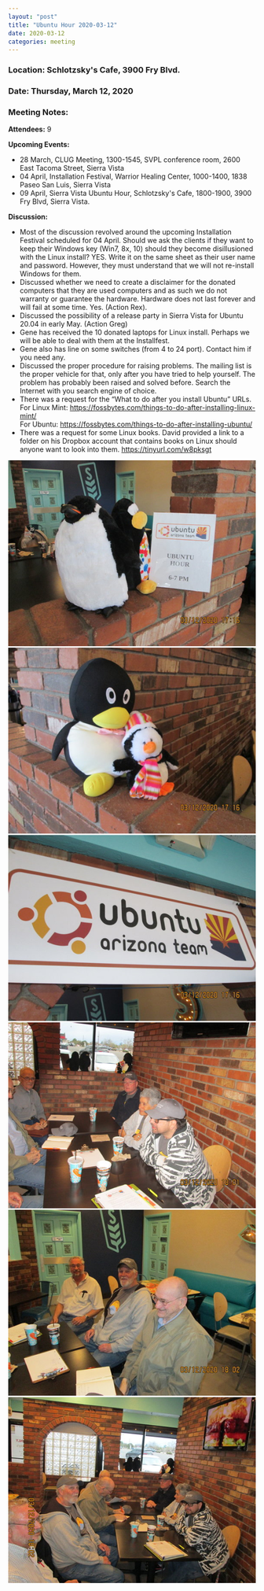 ```yaml
---
layout: "post"
title: "Ubuntu Hour 2020-03-12"
date: 2020-03-12
categories: meeting
---
```


### Location: Schlotzsky's Cafe, 3900 Fry Blvd.

### Date: Thursday, March 12, 2020

### Meeting Notes:

**Attendees:** 9

**Upcoming Events:**

 * 28 March, CLUG Meeting, 1300-1545, SVPL conference room, 2600 East Tacoma Street, Sierra Vista
 * 04 April, Installation Festival, Warrior Healing Center, 1000-1400, 1838 Paseo San Luis, Sierra Vista
 * 09 April, Sierra Vista Ubuntu Hour, Schlotzsky's Cafe, 1800-1900, 3900 Fry Blvd, Sierra Vista.
 
**Discussion:**

 * Most of the discussion revolved around the upcoming Installation Festival scheduled for 04 April.  Should we ask the clients if they want to keep their Windows key (Win7, 8x, 10) should they become disillusioned with the Linux install?  YES.  Write it on the same sheet as their user name and password.  However, they must understand that we will not re-install Windows for them.
 * Discussed whether we need to create a disclaimer for the donated computers that they are used computers and as such we do not warranty or guarantee the hardware.  Hardware does not last forever and will fail at some time.  Yes.  (Action Rex).
 * Discussed the possibility of a release party in Sierra Vista for Ubuntu 20.04 in early May.  (Action Greg)
 * Gene has received the 10 donated laptops for Linux install.  Perhaps we will be able to deal with them at the Installfest.
 * Gene also has line on some switches (from 4 to 24 port).  Contact him if you need any.
 * Discussed the proper procedure for raising problems.  The mailing list is the proper vehicle for that, only after you have tried to help yourself.  The problem has probably been raised and solved before.  Search the Internet with you search engine of choice.
 * There was a request for the “What to do after you install Ubuntu” URLs.  
For Linux Mint: https://fossbytes.com/things-to-do-after-installing-linux-mint/   
For Ubuntu: https://fossbytes.com/things-to-do-after-installing-ubuntu/
 * There was a request for some Linux books.  David provided a link to a folder on his Dropbox account that contains books on Linux should anyone want to look into them. https://tinyurl.com/w8pksgt

![alt text](https://raw.githubusercontent.com/CochiseLinuxUsersGroup/CochiseLinuxUsersGroup.github.io/master/images/rsz_sv_ubuntuhour_2020-03-12_1.jpg)
![alt text](https://raw.githubusercontent.com/CochiseLinuxUsersGroup/CochiseLinuxUsersGroup.github.io/master/images/rsz_sv_ubuntuhour_2020-03-12_2.jpg)
![alt text](https://raw.githubusercontent.com/CochiseLinuxUsersGroup/CochiseLinuxUsersGroup.github.io/master/images/rsz_sv_ubuntuhour_2020-03-12_3.jpg)
![alt text](https://raw.githubusercontent.com/CochiseLinuxUsersGroup/CochiseLinuxUsersGroup.github.io/master/images/rsz_sv_ubuntuhour_2020-03-12_4.jpg)
![alt text](https://raw.githubusercontent.com/CochiseLinuxUsersGroup/CochiseLinuxUsersGroup.github.io/master/images/rsz_sv_ubuntuhour_2020-03-12_5.jpg)
![alt text](https://raw.githubusercontent.com/CochiseLinuxUsersGroup/CochiseLinuxUsersGroup.github.io/master/images/rsz_sv_ubuntuhour_2020-03-12_6a.jpg)
